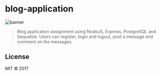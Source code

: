 # blog-application

![banner](http://members.chello.nl/m.van.duren/img/blog.png)


> Blog application assignment using NodeJS, Express, PostgreSQL and Sequelize. Users can register, login and logout, post a message and comment on the messages.  


## License

MIT © 2017 
